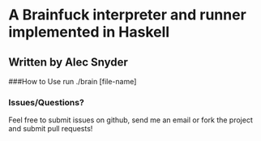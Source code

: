 # A Brainfuck interpreter and runner implemented in Haskell

## Written by Alec Snyder

###How to Use
run ./brain [file-name]

### Issues/Questions?
Feel free to submit issues on github, send me an email
or fork the project and submit pull requests!